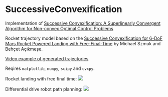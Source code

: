 # SuccessiveConvexification
Implementation of [Successive Convexification: A Superlinearly Convergent Algorithm for Non-convex Optimal Control Problems
](https://arxiv.org/abs/1804.06539)

Rocket trajectory model based on the
[Successive Convexification for 6-DoF Mars Rocket Powered Landing with Free-Final-Time](https://arxiv.org/abs/1802.03827)
by Michael Szmuk and Behçet Açıkmeşe.

[Video example of generated trajectories](https://gfycat.com/InbornCoarseArcticseal)

Reqires `matplotlib`, `numpy`, `scipy` and `cvxpy`.

Rocket landing with free final time:
![](https://i.imgur.com/n5BGX9J.png)

Differential drive robot path planning:
![](https://i.imgur.com/xNaD5eP.png)

